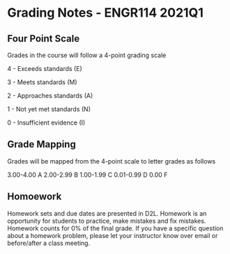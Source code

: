 # Grading Notes - ENGR114 2021Q1

## Four Point Scale

Grades in the course will follow a 4-point grading scale

4 - Exceeds standards (E)

3 - Meets standards (M)

2 - Approaches standards (A)

1 - Not yet met standards (N)

0 - Insufficient evidence (I)

## Grade Mapping

Grades will be mapped from the 4-point scale to letter grades as follows

3.00-4.00 A
2.00-2.99 B
1.00-1.99 C
0.01-0.99 D
0.00      F

## Homoework

Homework sets and due dates are presented in D2L. Homework is an opportunity for students to practice, make mistakes and fix mistakes. Homework counts for 0% of the final grade. If you have a specific question about a homework problem, please let your instructor know over email or before/after a class meeting.
